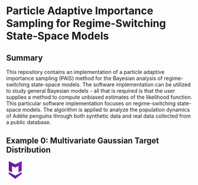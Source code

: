 # Particle Adaptive Importance Sampling for Regime-Switching State-Space Models

## Summary
This repository contains an implementation of a particle adaptive importance sampling (PAIS) method for the 
Bayesian analysis of regime-switching state-space models. The software implementation can be utilized to study general 
Bayesian models - all that is required is that the user supplies a method to compute unbiased estimates of the 
likelihood function. This particular software implementation focuses on regime-switching state-space models. The 
algorithm is applied to analyze the population dynamics of Adélie penguins through both synthetic data and real data 
collected from a public database. 


## Example 0: Multivariate Gaussian Target Distribution
![alt text](https://github.com/adam-p/markdown-here/raw/master/src/common/images/icon48.png "Logo Title Text 1")




